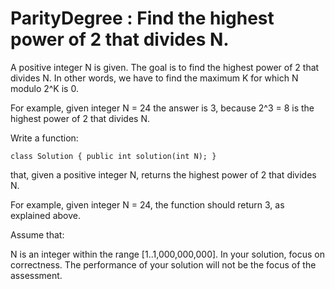 # ParityDegree : Find the highest power of 2 that divides N.

A positive integer N is given. The goal is to find the highest power of 2 that divides N. In other words, we have to find the maximum K for which N modulo 2^K is 0.

For example, given integer N = 24 the answer is 3, because 2^3 = 8 is the highest power of 2 that divides N.

Write a function:

<pre><code>class Solution { public int solution(int N); }</code></pre>


that, given a positive integer N, returns the highest power of 2 that divides N.

For example, given integer N = 24, the function should return 3, as explained above.

Assume that:

N is an integer within the range [1..1,000,000,000].
In your solution, focus on correctness. The performance of your solution will not be the focus of the assessment.